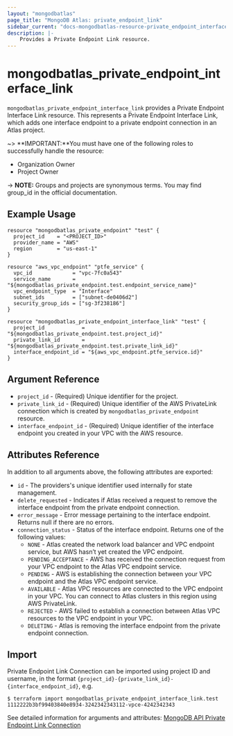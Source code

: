 ```yaml
---
layout: "mongodbatlas"
page_title: "MongoDB Atlas: private_endpoint_link"
sidebar_current: "docs-mongodbatlas-resource-private_endpoint_interface_link"
description: |-
    Provides a Private Endpoint Link resource.
---
```


# mongodbatlas_private_endpoint_interface_link

`mongodbatlas_private_endpoint_interface_link` provides a Private Endpoint Interface Link resource. This represents a Private Endpoint Interface Link, which adds one interface endpoint to a private endpoint connection in an Atlas project.

~> **IMPORTANT:**You must have one of the following roles to successfully handle the resource:
  * Organization Owner
  * Project Owner

-> **NOTE:** Groups and projects are synonymous terms. You may find group_id in the official documentation.


## Example Usage

```hcl
resource "mongodbatlas_private_endpoint" "test" {
  project_id    = "<PROJECT_ID>"
  provider_name = "AWS"
  region        = "us-east-1"
}

resource "aws_vpc_endpoint" "ptfe_service" {
  vpc_id             = "vpc-7fc0a543"
  service_name       = "${mongodbatlas_private_endpoint.test.endpoint_service_name}"
  vpc_endpoint_type  = "Interface"
  subnet_ids         = ["subnet-de0406d2"]
  security_group_ids = ["sg-3f238186"]
}

resource "mongodbatlas_private_endpoint_interface_link" "test" {
  project_id            = "${mongodbatlas_private_endpoint.test.project_id}"
  private_link_id       = "${mongodbatlas_private_endpoint.test.private_link_id}"
  interface_endpoint_id = "${aws_vpc_endpoint.ptfe_service.id}"
}
```

## Argument Reference

* `project_id` - (Required) Unique identifier for the project.
* `private_link_id` - (Required) Unique identifier of the AWS PrivateLink connection which is created by `mongodbatlas_private_endpoint` resource.
* `interface_endpoint_id` - (Required) Unique identifier of the interface endpoint you created in your VPC with the AWS resource.

## Attributes Reference

In addition to all arguments above, the following attributes are exported:

* `id` - The providers's unique identifier used internally for state management.
* `delete_requested` - Indicates if Atlas received a request to remove the interface endpoint from the private endpoint connection.
* `error_message` - Error message pertaining to the interface endpoint. Returns null if there are no errors.
* `connection_status` - Status of the interface endpoint.
  Returns one of the following values:
    * `NONE` - Atlas created the network load balancer and VPC endpoint service, but AWS hasn’t yet created the VPC endpoint.
    * `PENDING_ACCEPTANCE` - AWS has received the connection request from your VPC endpoint to the Atlas VPC endpoint service.
    * `PENDING` - AWS is establishing the connection between your VPC endpoint and the Atlas VPC endpoint service.
    * `AVAILABLE` - Atlas VPC resources are connected to the VPC endpoint in your VPC. You can connect to Atlas clusters in this region using AWS PrivateLink.
    * `REJECTED` - AWS failed to establish a connection between Atlas VPC resources to the VPC endpoint in your VPC.
    * `DELETING` - Atlas is removing the interface endpoint from the private endpoint connection.

## Import
Private Endpoint Link Connection can be imported using project ID and username, in the format `{project_id}-{private_link_id}-{interface_endpoint_id}`, e.g.

```
$ terraform import mongodbatlas_private_endpoint_interface_link.test 1112222b3bf99403840e8934-3242342343112-vpce-4242342343
```

See detailed information for arguments and attributes: [MongoDB API Private Endpoint Link Connection](https://docs.atlas.mongodb.com/reference/api/private-endpoint-create-one-interface-endpoint/)
